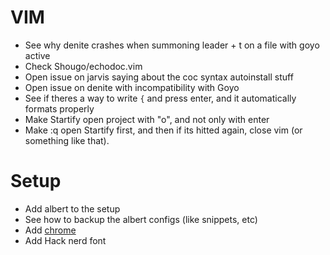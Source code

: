 # VIM
- See why denite crashes when summoning leader + t on a file with goyo active
- Check Shougo/echodoc.vim
- Open issue on jarvis saying about the coc syntax autoinstall stuff
- Open issue on denite with incompatibility with Goyo
- See if theres a way to write `{` and press enter, and it automatically formats properly
- Make Startify open project with "o", and not only with enter
- Make :q open Startify first, and then if its hitted again, close vim (or something like that).
 
# Setup
- Add albert to the setup
- See how to backup the albert configs (like snippets, etc)
- Add [chrome](https://github.com/nobodyme/linux-automated-setup/blob/master/setup.sh#L1)
- Add Hack nerd font
